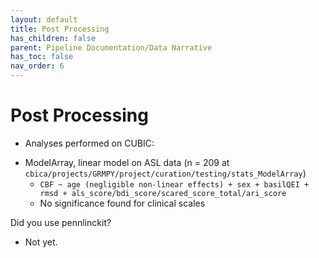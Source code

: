 ```yaml
---
layout: default
title: Post Processing
has_children: false
parent: Pipeline Documentation/Data Narrative
has_toc: false
nav_order: 6
---
```


# Post Processing

* Analyses performed on CUBIC:
- ModelArray, linear model on ASL data (n = 209 at `cbica/projects/GRMPY/project/curation/testing/stats_ModelArray`)
   - `CBF ~ age (negligible non-linear effects) + sex + basilQEI + rmsd + als_score/bdi_score/scared_score_total/ari_score` 
   - No significance found for clinical scales

Did you use pennlinckit? 
   *  Not yet.
